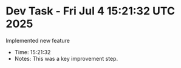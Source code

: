 # Dev Task - Fri Jul  4 15:21:32 UTC 2025
Implemented new feature
- Time: 15:21:32
- Notes: This was a key improvement step.
